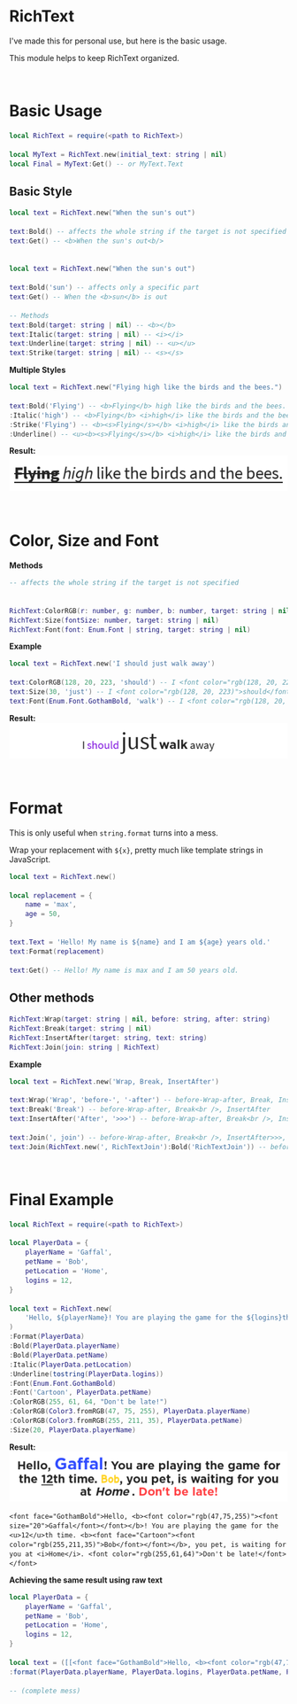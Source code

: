 # RichText

I've made this for personal use, but here is the basic usage.

This module helps to keep RichText organized.

<br>

# Basic Usage

```lua
local RichText = require(<path to RichText>)

local MyText = RichText.new(initial_text: string | nil)
local Final = MyText:Get() -- or MyText.Text
```

## Basic Style

```lua
local text = RichText.new("When the sun's out")

text:Bold() -- affects the whole string if the target is not specified
text:Get() -- <b>When the sun's out<b/>


local text = RichText.new("When the sun's out")

text:Bold('sun') -- affects only a specific part
text:Get() -- When the <b>sun</b> is out

-- Methods
text:Bold(target: string | nil) -- <b></b>
text:Italic(target: string | nil) -- <i></i>
text:Underline(target: string | nil) -- <u></u>
text:Strike(target: string | nil) -- <s></s>
```

**Multiple Styles**

```lua
local text = RichText.new("Flying high like the birds and the bees.")

text:Bold('Flying') -- <b>Flying</b> high like the birds and the bees.
:Italic('high') -- <b>Flying</b> <i>high</i> like the birds and the bees
:Strike('Flying') -- <b><s>Flying</s></b> <i>high</i> like the birds and the bees
:Underline() -- <u><b><s>Flying</s></b> <i>high</i> like the birds and the bees.</u>
```

**Result:**
<br>
![alt Multiple Styles](/img/1.png)

<br>

# Color, Size and Font

**Methods**
```lua
-- affects the whole string if the target is not specified


RichText:ColorRGB(r: number, g: number, b: number, target: string | nil) || RichText:ColorRGB(Color3.fromRGB(r, g, b), target: string | nil)
RichText:Size(fontSize: number, target: string | nil)
RichText:Font(font: Enum.Font | string, target: string | nil)
```

**Example**
```lua
local text = RichText.new('I should just walk away')

text:ColorRGB(128, 20, 223, 'should') -- I <font color="rgb(128, 20, 223)">should</font> just walk away
text:Size(30, 'just') -- I <font color="rgb(128, 20, 223)">should</font> <font size="30">just</font> walk away
text:Font(Enum.Font.GothamBold, 'walk') -- I <font color="rgb(128, 20, 223)">should</font> <font size="30">just</font> <font face="GothamBold">walk</font> away
```

**Result:**
<br>
![alt Color-Size-Font](/img/2.png)

<br>

# Format

This is only useful when `string.format` turns into a mess.

Wrap your replacement with `${x}`, pretty much like template strings in JavaScript.

```lua
local text = RichText.new()

local replacement = {
	name = 'max',
	age = 50,
}

text.Text = 'Hello! My name is ${name} and I am ${age} years old.'
text:Format(replacement)

text:Get() -- Hello! My name is max and I am 50 years old.
```

## Other methods
```lua
RichText:Wrap(target: string | nil, before: string, after: string)
RichText:Break(target: string | nil)
RichText:InsertAfter(target: string, text: string)
RichText:Join(join: string | RichText)
```

**Example**
```lua
local text = RichText.new('Wrap, Break, InsertAfter')

text:Wrap('Wrap', 'before-', '-after') -- before-Wrap-after, Break, InsertAfter
text:Break('Break') -- before-Wrap-after, Break<br />, InsertAfter
text:InsertAfter('After', '>>>') -- before-Wrap-after, Break<br />, InsertAfter>>>

text:Join(', join') -- before-Wrap-after, Break<br />, InsertAfter>>>, join
text:Join(RichText.new(', RichTextJoin'):Bold('RichTextJoin')) -- before-Wrap-after, Break<br />, InsertAfter>>>, join, <b>RichTextJoin</b>
```

<br>

# Final Example
```lua
local RichText = require(<path to RichText>)

local PlayerData = {
	playerName = 'Gaffal',
	petName = 'Bob',
	petLocation = 'Home',
	logins = 12,
}

local text = RichText.new(
	'Hello, ${playerName}! You are playing the game for the ${logins}th time. ${petName}, you pet, is waiting for you at ${petLocation}. Don\'t be late!'
)
:Format(PlayerData)
:Bold(PlayerData.playerName)
:Bold(PlayerData.petName)
:Italic(PlayerData.petLocation)
:Underline(tostring(PlayerData.logins))
:Font(Enum.Font.GothamBold)
:Font('Cartoon', PlayerData.petName)
:ColorRGB(255, 61, 64, "Don't be late!")
:ColorRGB(Color3.fromRGB(47, 75, 255), PlayerData.playerName)
:ColorRGB(Color3.fromRGB(255, 211, 35), PlayerData.petName)
:Size(20, PlayerData.playerName)
```

**Result:**
<br>
![alt final](img/Final.png)

```<font face="GothamBold">Hello, <b><font color="rgb(47,75,255)"><font size="20">Gaffal</font></font></b>! You are playing the game for the <u>12</u>th time. <b><font face="Cartoon"><font color="rgb(255,211,35)">Bob</font></font></b>, you pet, is waiting for you at <i>Home</i>. <font color="rgb(255,61,64)">Don't be late!</font></font>```


**Achieving the same result using raw text**

```lua
local PlayerData = {
	playerName = 'Gaffal',
	petName = 'Bob',
	petLocation = 'Home',
	logins = 12,
}

local text = ([[<font face="GothamBold">Hello, <b><font color="rgb(47,75,255)"><font size="20">%s</font></font></b>! You are playing the game for the <u>%s</u>th time. <b><font face="Cartoon"><font color="rgb(255,211,35)">%s</font></font></b>, you pet, is waiting for you at <i>%s</i>. <font color="rgb(255,61,64)">Don't be late!</font></font>]])
:format(PlayerData.playerName, PlayerData.logins, PlayerData.petName, PlayerData.petLocation)

-- (complete mess)
```
